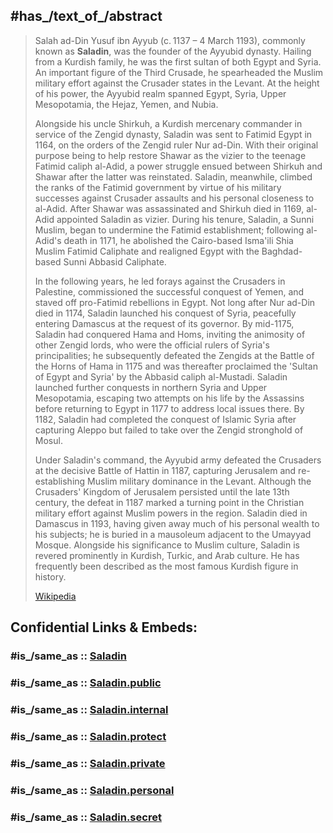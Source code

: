 

## #has_/text_of_/abstract 

> Salah ad-Din Yusuf ibn Ayyub (c. 1137 – 4 March 1193), commonly known as **Saladin**, was the founder of the Ayyubid dynasty. Hailing from a Kurdish family, he was the first sultan of both Egypt and Syria. An important figure of the Third Crusade, he spearheaded the Muslim military effort against the Crusader states in the Levant. At the height of his power, the Ayyubid realm spanned Egypt, Syria, Upper Mesopotamia, the Hejaz, Yemen, and Nubia.
>
> Alongside his uncle Shirkuh, a Kurdish mercenary commander in service of the Zengid dynasty, Saladin was sent to Fatimid Egypt in 1164, on the orders of the Zengid ruler Nur ad-Din. With their original purpose being to help restore Shawar as the vizier to the teenage Fatimid caliph al-Adid, a power struggle ensued between Shirkuh and Shawar after the latter was reinstated. Saladin, meanwhile, climbed the ranks of the Fatimid government by virtue of his military successes against Crusader assaults and his personal closeness to al-Adid. After Shawar was assassinated and Shirkuh died in 1169, al-Adid appointed Saladin as vizier. During his tenure, Saladin, a Sunni Muslim, began to undermine the Fatimid establishment; following al-Adid's death in 1171, he abolished the Cairo-based Isma'ili Shia Muslim Fatimid Caliphate and realigned Egypt with the Baghdad-based Sunni Abbasid Caliphate.
>
> In the following years, he led forays against the Crusaders in Palestine, commissioned the successful conquest of Yemen, and staved off pro-Fatimid rebellions in Egypt. Not long after Nur ad-Din died in 1174, Saladin launched his conquest of Syria, peacefully entering Damascus at the request of its governor. By mid-1175, Saladin had conquered Hama and Homs, inviting the animosity of other Zengid lords, who were the official rulers of Syria's principalities; he subsequently defeated the Zengids at the Battle of the Horns of Hama in 1175 and was thereafter proclaimed the 'Sultan of Egypt and Syria' by the Abbasid caliph al-Mustadi. Saladin launched further conquests in northern Syria and Upper Mesopotamia, escaping two attempts on his life by the Assassins before returning to Egypt in 1177 to address local issues there. By 1182, Saladin had completed the conquest of Islamic Syria after capturing Aleppo but failed to take over the Zengid stronghold of Mosul.
>
> Under Saladin's command, the Ayyubid army defeated the Crusaders at the decisive Battle of Hattin in 1187, capturing Jerusalem and re-establishing Muslim military dominance in the Levant. Although the Crusaders' Kingdom of Jerusalem persisted until the late 13th century, the defeat in 1187 marked a turning point in the Christian military effort against Muslim powers in the region. Saladin died in Damascus in 1193, having given away much of his personal wealth to his subjects; he is buried in a mausoleum adjacent to the Umayyad Mosque. Alongside his significance to Muslim culture, Saladin is revered prominently in Kurdish, Turkic, and Arab culture. He has frequently been described as the most famous Kurdish figure in history.
>
> [Wikipedia](https://en.wikipedia.org/wiki/Saladin)


## Confidential Links & Embeds: 

### #is_/same_as :: [Saladin](/_Standards/Society/Politics/Government/Leader/Middle_Age_Leaders/Saladin.md) 

### #is_/same_as :: [Saladin.public](/_public/Society/Politics/Government/Leader/Middle_Age_Leaders/Saladin.public.md) 

### #is_/same_as :: [Saladin.internal](/_internal/Society/Politics/Government/Leader/Middle_Age_Leaders/Saladin.internal.md) 

### #is_/same_as :: [Saladin.protect](/_protect/Society/Politics/Government/Leader/Middle_Age_Leaders/Saladin.protect.md) 

### #is_/same_as :: [Saladin.private](/_private/Society/Politics/Government/Leader/Middle_Age_Leaders/Saladin.private.md) 

### #is_/same_as :: [Saladin.personal](/_personal/Society/Politics/Government/Leader/Middle_Age_Leaders/Saladin.personal.md) 

### #is_/same_as :: [Saladin.secret](/_secret/Society/Politics/Government/Leader/Middle_Age_Leaders/Saladin.secret.md)

